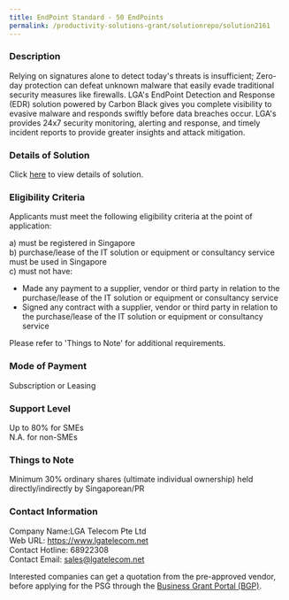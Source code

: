 ```yaml
---
title: EndPoint Standard - 50 EndPoints
permalink: /productivity-solutions-grant/solutionrepo/solution2161
---
```


### Description

Relying on signatures alone to detect today's threats is insufficient; Zero-day protection can defeat unknown malware that easily evade traditional security measures like firewalls. LGA's EndPoint Detection and Response (EDR) solution powered by Carbon Black gives you complete visibility to evasive malware and responds swiftly before data breaches occur. LGA's provides 24x7 security monitoring, alerting and response, and timely incident reports to provide greater insights and attack mitigation.

### Details of Solution

Click <a href='https://www.gobusiness.gov.sg/images/psg/DesensitisedLGATelecomAnnex3CRwef22Apr2021_Part_3.pdf' target='_blank' rel='noopener'>here</a> to view details of solution.

### Eligibility Criteria

Applicants must meet the following eligibility criteria at the point of application:

a) must be registered in Singapore <br>
b) purchase/lease of the IT solution or equipment or consultancy service must be used in Singapore <br>
c) must not have:
- Made any payment to a supplier, vendor or third party in relation to the purchase/lease of the IT solution or equipment or consultancy service
- Signed any contract with a supplier, vendor or third party in relation to the purchase/lease of the IT solution or equipment or consultancy service

Please refer to 'Things to Note' for additional requirements.

### Mode of Payment
Subscription or Leasing

### Support Level
Up to 80% for SMEs <br>
N.A. for non-SMEs

### Things to Note
Minimum 30% ordinary shares (ultimate individual ownership) held directly/indirectly by Singaporean/PR

### Contact Information
Company Name:LGA Telecom Pte Ltd <br>Web URL: https://www.lgatelecom.net <br>Contact Hotline: 68922308 <br>Contact Email: sales@lgatelecom.net <br>

Interested companies can get a quotation from the pre-approved vendor, before applying for the PSG through the <a target='_blank' rel='noopener' href='https://www.businessgrants.gov.sg/'>Business Grant Portal (BGP)</a>.
